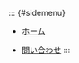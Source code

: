 ::: {#sidemenu}

- [ホーム](index.html)
<!--
- [セッション一覧](session.html)
- [講演申込](app_presen.html)
- [原稿執筆要項](youkou.html)
- [原稿投稿](submission.html)
- [参加登録など](registration.html)
- [プログラム](program.html)
- [講演時間](presen_style.html)
- [アートコンテスト](art_contest.html)
- [学生プレゼン](award.html)
- [展示・広告](exhibition.html)
- [アクセス・会場案内](access.html)
- [宿泊案内](hotel.html)
- [共催・協賛・後援](support.html)
- [実行委員](committee.html)
-->
- [問い合わせ](index.html#contact)
:::
